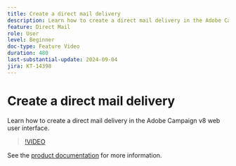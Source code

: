 ```yaml
---
title: Create a direct mail delivery
description: Learn how to create a direct mail delivery in the Adobe Campaign v8 web user interface.
feature: Direct Mail
role: User
level: Beginner
doc-type: Feature Video
duration: 480
last-substantial-update: 2024-09-04
jira: KT-14398
---
```


# Create a direct mail delivery

Learn how to create a direct mail delivery in the Adobe Campaign v8 web user interface.

>[!VIDEO](https://video.tv.adobe.com/v/3433316/?learn=on)

See the [product documentation](https://experienceleague.adobe.com/en/docs/campaign-web/v8/msg/direct-mail/gs-direct-mail) for more information.

